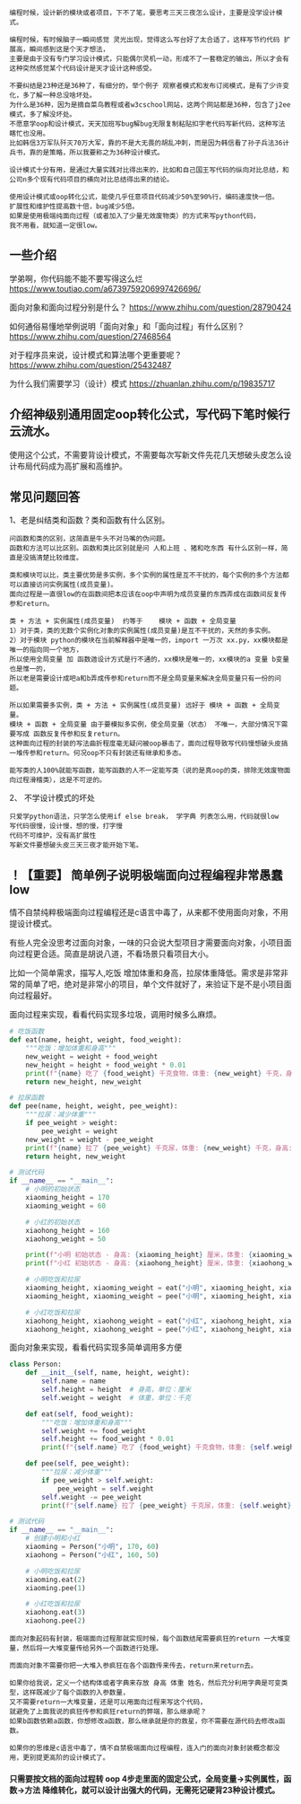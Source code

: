 ```
编程时候，设计新的模块或者项目，下不了笔，要思考三天三夜怎么设计，主要是没学设计模式。

编程时候，有时候脑子一瞬间感觉 灵光出现，觉得这么写台好了太合适了，这样写节约代码 扩展高，瞬间感到这是个天才想法，
主要是由于没有专门学习设计模式，只能偶尔灵机一动，形成不了一套稳定的输出，所以才会有这种突然感觉某个代码设计是天才设计这种感受。
```

```
不要纠结是23种还是36种了，有细分的，举个例子 观察者模式和发布订阅模式，是有了少许变化，多了解一种总没啥坏处。
为什么是36种，因为是摘自菜鸟教程或者w3cschool网站，这两个网站都是36种，包含了j2ee模式，多了解没坏处。
不愿意学oop和设计模式，天天加班写bug解bug无限复制粘贴扣字老代码写新代码，这种写法瞎忙也没用。
比如韩信3万军队歼灭70万大军，靠的不是大无畏的胡乱冲刺，而是因为韩信看了孙子兵法36计兵书，靠的是策略，所以我要称之为36种设计模式。

设计模式十分有用，是通过大量实践对比得出来的，比如和自己国王写代码的纵向对比总结，和公司n多个现有代码项目的横向对比总结得出来的结论。

使用设计模式或oop转化公式，能使几乎任意项目代码减少50%至90%行，编码速度快一倍。
扩展性和维护性提高数十倍，bug减少5倍。
如果是使用极端纯面向过程（或者加入了少量无效废物类）的方式来写python代码，
我不用看，就知道一定很low。
```


## 一些介绍
学弟啊，你代码能不能不要写得这么烂
https://www.toutiao.com/a6739759206997426696/

面向对象和面向过程分别是什么？
https://www.zhihu.com/question/28790424

如何通俗易懂地举例说明「面向对象」和「面向过程」有什么区别？
https://www.zhihu.com/question/27468564


对于程序员来说，设计模式和算法哪个更重要呢？
https://www.zhihu.com/question/25432487

为什么我们需要学习（设计）模式
https://zhuanlan.zhihu.com/p/19835717


## 介绍神级别通用固定oop转化公式，写代码下笔时候行云流水。

使用这个公式，不需要背设计模式，不需要每次写新文件先花几天想破头皮怎么设计布局代码成为高扩展和高维护。

## 常见问题回答

1、老是纠结类和函数？类和函数有什么区别。

```
问函数和类的区别，这简直是牛头不对马嘴的伪问题。
函数和方法可以比区别。函数和类比区别就是问 人和上班 、猪和吃东西 有什么区别一样，简直是没搞清楚比较维度。

类和模块可以比，类主要优势是多实例，多个实例的属性是互不干扰的，每个实例的多个方法都可以直接访问实例属性(成员变量)。
面向过程是一直很low的在函数间把本应该在oop中声明为成员变量的东西弄成在函数间反复传参和return。

类 + 方法 + 实例属性(成员变量)  约等于    模块 + 函数 + 全局变量
1）对于类，类的无数个实例化对象的实例属性(成员变量)是互不干扰的，天然的多实例。
2）对于模块 python的模块在当前解释器中是唯一的，import 一万次 xx.py，xx模块都是唯一的指向同一个地方，
所以使用全局变量 加 函数逇设计方式是行不通的，xx模块是唯一的，xx模块的a 变量 b变量也是惟一的，
所以老是需要设计成吧a和b弄成传参和return而不是全局变量来解决全局变量只有一份的问题。

所以如果需要多实例，类 + 方法 + 实例属性(成员变量) 远好于 模块 + 函数 + 全局变量。
模块 + 函数 + 全局变量 由于要模拟多实例，使全局变量（状态） 不唯一，大部分情况下需要写成 函数反复传参和反复return。
这种面向过程的封装的写法曲折程度毫无疑问被oop暴击了，面向过程导致写代码慢想破头皮搞一堆传参和return。何况oop不只有封装还有继承和多态。

能写类的人100%就能写函数，能写函数的人不一定能写类（说的是真oop的类，排除无效废物面向过程滑稽类），这是不可逆的。
```

2、 不学设计模式的坏处

```
只爱学python语法，只学怎么使用if else break， 学字典 列表怎么用，代码就很low
写代码很慢，设计慢，想的慢，打字慢
代码不可维护，没有高扩展性
写新文件要想破头皮三天三夜才能开始下笔。
```

## ！【重要】 简单例子说明极端面向过程编程非常愚蠢low

情不自禁纯粹极端面向过程编程还是c语言中毒了，从来都不使用面向对象，不用提设计模式。

有些人完全没思考过面向对象，一味的只会说大型项目才需要面向对象，小项目面向过程更合适。简直是胡说八道，不看场景只看项目大小。

比如一个简单需求，描写人,吃饭 增加体重和身高，拉尿体重降低。需求是非常非常的简单了吧，绝对是非常小的项目，单个文件就好了，来验证下是不是小项目面向过程最好。

面向过程来实现，看看代码实现多垃圾，调用时候多么麻烦。
```python
# 吃饭函数
def eat(name, height, weight, food_weight):
    """吃饭：增加体重和身高"""
    new_weight = weight + food_weight
    new_height = height + food_weight * 0.01
    print(f"{name} 吃了 {food_weight} 千克食物，体重: {new_weight} 千克，身高: {new_height} 厘米")
    return new_height, new_weight

# 拉尿函数
def pee(name, height, weight, pee_weight):
    """拉尿：减少体重"""
    if pee_weight > weight:
        pee_weight = weight
    new_weight = weight - pee_weight
    print(f"{name} 拉了 {pee_weight} 千克尿，体重: {new_weight} 千克，身高: {height} 厘米")
    return height, new_weight

# 测试代码
if __name__ == "__main__":
    # 小明的初始状态
    xiaoming_height = 170
    xiaoming_weight = 60

    # 小红的初始状态
    xiaohong_height = 160
    xiaohong_weight = 50

    print(f"小明 初始状态 - 身高: {xiaoming_height} 厘米，体重: {xiaoming_weight} 千克")
    print(f"小红 初始状态 - 身高: {xiaohong_height} 厘米，体重: {xiaohong_weight} 千克")

    # 小明吃饭和拉尿
    xiaoming_height, xiaoming_weight = eat("小明", xiaoming_height, xiaoming_weight, 2)
    xiaoming_height, xiaoming_weight = pee("小明", xiaoming_height, xiaoming_weight, 1)

    # 小红吃饭和拉尿
    xiaohong_height, xiaohong_weight = eat("小红", xiaohong_height, xiaohong_weight, 3)
    xiaohong_height, xiaohong_weight = pee("小红", xiaohong_height, xiaohong_weight, 2)
```

面向对象来实现，看看代码实现多简单调用多方便
```python
class Person:
    def __init__(self, name, height, weight):
        self.name = name
        self.height = height  # 身高，单位：厘米
        self.weight = weight  # 体重，单位：千克

    def eat(self, food_weight):
        """吃饭：增加体重和身高"""
        self.weight += food_weight
        self.height += food_weight * 0.01
        print(f"{self.name} 吃了 {food_weight} 千克食物，体重: {self.weight} 千克，身高: {self.height} 厘米")

    def pee(self, pee_weight):
        """拉尿：减少体重"""
        if pee_weight > self.weight:
            pee_weight = self.weight
        self.weight -= pee_weight
        print(f"{self.name} 拉了 {pee_weight} 千克尿，体重: {self.weight} 千克，身高: {self.height} 厘米")

# 测试代码
if __name__ == "__main__":
    # 创建小明和小红
    xiaoming = Person("小明", 170, 60)
    xiaohong = Person("小红", 160, 50)

    # 小明吃饭和拉尿
    xiaoming.eat(2)
    xiaoming.pee(1)

    # 小红吃饭和拉尿
    xiaohong.eat(3)
    xiaohong.pee(2)
```

```
面向对象起码有封装，极端面向过程那就实现时候，每个函数结尾需要疯狂的return 一大堆变量，然后将一大堆变量传给另外一个函数进行处理。

而面向对象不需要你把一大堆入参疯狂在各个函数传来传去，return来return去。

如果你给我说，定义一个结构体或者字典来存放 身高 体重 姓名，然后充分利用字典是可变类型，这样既减少了每个函数的入参数量，
又不需要return一大堆变量，还是可以用面向过程来写这个代码，
就避免了上面我说的疯狂传参和疯狂return的弊端，那么继承呢？ 
如果b函数依赖a函数，你想修改a函数，那么继承就是你的救星，你不需要在源代码去修改a函数。

如果你的思维是c语言中毒了，情不自禁极端面向过程编程，连入门的面向对象封装概念都没用，更别提更高阶的设计模式了。

```

#### 只需要按文档的面向过程转 oop 4步走里面的固定公式，全局变量->实例属性，函数->方法 降维转化，就可以设计出强大的代码，无需死记硬背23种设计模式。